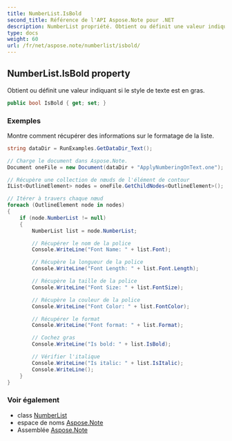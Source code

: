 ```yaml
---
title: NumberList.IsBold
second_title: Référence de l'API Aspose.Note pour .NET
description: NumberList propriété. Obtient ou définit une valeur indiquant si le style de texte est en gras.
type: docs
weight: 60
url: /fr/net/aspose.note/numberlist/isbold/
---
```

## NumberList.IsBold property

Obtient ou définit une valeur indiquant si le style de texte est en gras.

```csharp
public bool IsBold { get; set; }
```

### Exemples

Montre comment récupérer des informations sur le formatage de la liste.

```csharp
string dataDir = RunExamples.GetDataDir_Text();

// Charge le document dans Aspose.Note.
Document oneFile = new Document(dataDir + "ApplyNumberingOnText.one");

// Récupère une collection de nœuds de l'élément de contour
IList<OutlineElement> nodes = oneFile.GetChildNodes<OutlineElement>();

// Itérer à travers chaque nœud
foreach (OutlineElement node in nodes)
{
    if (node.NumberList != null)
    {
        NumberList list = node.NumberList;

        // Récupérer le nom de la police
        Console.WriteLine("Font Name: " + list.Font);

        // Récupère la longueur de la police
        Console.WriteLine("Font Length: " + list.Font.Length);

        // Récupère la taille de la police
        Console.WriteLine("Font Size: " + list.FontSize);

        // Récupère la couleur de la police
        Console.WriteLine("Font Color: " + list.FontColor);

        // Récupérer le format
        Console.WriteLine("Font format: " + list.Format);

        // Cochez gras
        Console.WriteLine("Is bold: " + list.IsBold);

        // Vérifier l'italique
        Console.WriteLine("Is italic: " + list.IsItalic);
        Console.WriteLine();
    }
}
```

### Voir également

* class [NumberList](../)
* espace de noms [Aspose.Note](../../numberlist/)
* Assemblée [Aspose.Note](../../../)


